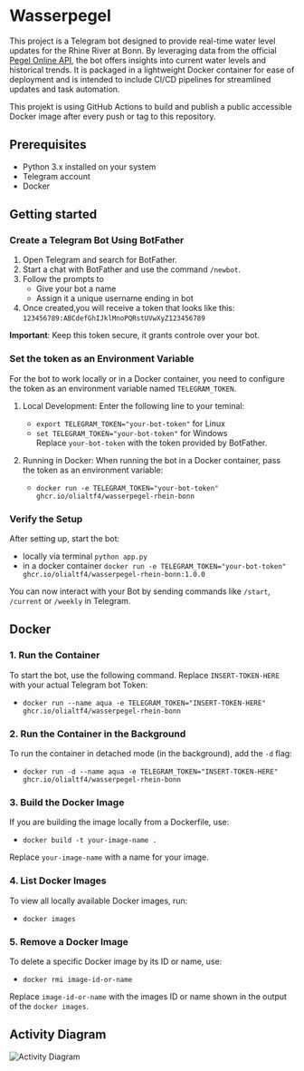 # Wasserpegel
This project is a Telegram bot designed to provide real-time water level updates for the Rhine River at Bonn. By leveraging data from the official [Pegel Online API](https://www.pegelonline.wsv.de/webservice/guideRestapi), the bot offers insights into current water levels and historical trends. It is packaged in a lightweight Docker container for ease of deployment and is intended to include CI/CD pipelines for streamlined updates and task automation.  

This projekt is using GitHub Actions to build and publish a public accessible Docker image after every push or tag to this repository.

## Prerequisites
- Python 3.x installed on your system  
- Telegram account  
- Docker  

## Getting started

### Create a Telegram Bot Using BotFather

1. Open Telegram and search for BotFather.
2. Start a chat with BotFather and use the command `/newbot`.
3. Follow the prompts to
   - Give your bot a name
   - Assign it a unique username ending in bot  
4. Once created,you will receive a token that looks like this: `123456789:ABCdefGhIJklMnoPQRstUVwXyZ123456789`

**Important**: Keep this token secure, it grants controle over your bot.

### Set the token as an Environment Variable

For the bot to work locally or in a Docker container, you need to configure the token as an environment variable named `TELEGRAM_TOKEN`.  
  
1. Local Development: Enter the following line to your teminal:
   - `export TELEGRAM_TOKEN="your-bot-token"` for Linux
   - `set TELEGRAM_TOKEN="your-bot-token"` for Windows  
Replace `your-bot-token` with the token provided by BotFather.  

2. Running in Docker: When running the bot in a Docker container, pass the token as an environment variable:
   - `docker run -e TELEGRAM_TOKEN="your-bot-token" ghcr.io/olialtf4/wasserpegel-rhein-bonn`

### Verify the Setup
After setting up, start the bot:
- locally via terminal `python app.py`
- in a docker container `docker run -e TELEGRAM_TOKEN="your-bot-token" ghcr.io/olialtf4/wasserpegel-rhein-bonn:1.0.0`  

You can now interact with your Bot by sending commands like `/start`, `/current` or `/weekly` in Telegram.

## Docker

### 1. Run the Container
To start the bot, use the following command. Replace `INSERT-TOKEN-HERE` with your actual Telegram bot Token:  
- `docker run --name aqua -e TELEGRAM_TOKEN="INSERT-TOKEN-HERE" ghcr.io/olialtf4/wasserpegel-rhein-bonn`  

### 2. Run the Container in the Background
To run the container in detached mode (in the background), add the `-d` flag:  
- `docker run -d --name aqua -e TELEGRAM_TOKEN="INSERT-TOKEN-HERE" ghcr.io/olialtf4/wasserpegel-rhein-bonn`

### 3. Build the Docker Image
If you are building the image locally from a Dockerfile, use:  
- `docker build -t your-image-name .`  
  
Replace `your-image-name` with a name for your image.

### 4. List Docker Images
To view all locally available Docker images, run:  
- `docker images`

### 5. Remove a Docker Image 
To delete a specific Docker image by its ID or name, use:  
- `docker rmi image-id-or-name`  
  
Replace `image-id-or-name` with the images ID or name shown in the output of the `docker images`.

## Activity Diagram

![Activity Diagram](pap.png)














